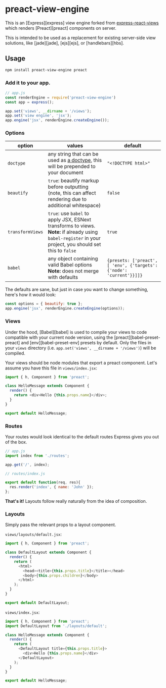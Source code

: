 # preact-view-engine

This is an [Express][express] view engine forked from [express-react-views](https://github.com/reactjs/express-react-views) which renders [Preact][preact] components on server.

This is intended to be used as a replacement for existing server-side view solutions, like [jade][jade], [ejs][ejs], or [handlebars][hbs].


## Usage

```sh
npm install preact-view-engine preact
```

### Add it to your app.

```js
// app.js
const renderEngine = require('preact-view-engine')
const app = express();

app.set('views', __dirname + '/views');
app.set('view engine', 'jsx');
app.engine('jsx', renderEngine.createEngine());
```

### Options
option | values | default
-------|--------|--------
`doctype` | any string that can be used as [a doctype](http://en.wikipedia.org/wiki/Document_type_declaration), this will be prepended to your document | `"<!DOCTYPE html>"`
`beautify` | `true`: beautify markup before outputting (note, this can affect rendering due to additional whitespace) | `false`
`transformViews` | `true`: use `babel` to apply JSX, ESNext transforms to views.<br>**Note:** if already using `babel-register` in your project, you should set this to `false` | `true`
`babel` | any object containing valid Babel options<br>**Note:** does not merge with defaults | `{presets: ['preact', [ 'env', {'targets': {'node': 'current'}}]]}`

The defaults are sane, but just in case you want to change something, here's how it would look:

```js
const options = { beautify: true };
app.engine('jsx', renderEngine.createEngine(options));
```


### Views

Under the hood, [Babel][babel] is used to compile your views to code compatible with your current node version, using the [preact][babel-preset-preact] and [env][babel-preset-env] presets by default. Only the files in your `views` directory (i.e. `app.set('views', __dirname + '/views')`) will be compiled.

Your views should be node modules that export a preact component. Let's assume you have this file in `views/index.jsx`:

```js
import { h, Component } from 'preact';

class HelloMessage extends Component {
  render() {
    return <div>Hello {this.props.name}</div>;
  }
}

export default HelloMessage;
```

### Routes

Your routes would look identical to the default routes Express gives you out of the box.

```js
// app.js
import index from './routes';

app.get('/', index);
```

```js
// routes/index.js

export default function(req, res){
  res.render('index', { name: 'John' });
};
```

**That's it!** Layouts follow really naturally from the idea of composition.

### Layouts

Simply pass the relevant props to a layout component.

`views/layouts/default.jsx`:
```js
import { h, Component } from 'preact';

class DefaultLayout extends Component {
  render() {
    return (
      <html>
        <head><title>{this.props.title}</title></head>
        <body>{this.props.children}</body>
      </html>
    );
  }
}

export default DefaultLayout;
```

`views/index.jsx`:
```js
import { h, Component } from 'preact';
import DefaultLayout from './layouts/default';

class HelloMessage extends Component {
  render() {
    return (
      <DefaultLayout title={this.props.title}>
        <div>Hello {this.props.name}</div>
      </DefaultLayout>
    );
  }
}

export default HelloMessage;
```